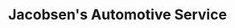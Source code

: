 ---
title: "Jacobsen's Automotive Service"
url: /gretna/jacobsens-automotive-service/
shop: car repair
---